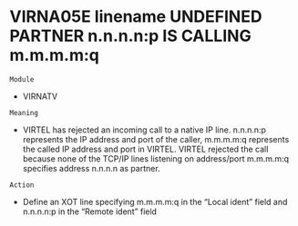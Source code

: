 # VIRNA05E linename UNDEFINED PARTNER n.n.n.n:p IS CALLING m.m.m.m:q

`Module`
- VIRNATV

`Meaning`
- VIRTEL has rejected an incoming call to a native IP line. n.n.n.n:p represents the IP address and port of the caller, m.m.m.m:q represents the called IP address and port in VIRTEL. VIRTEL rejected the call because none of the TCP/IP lines listening on address/port m.m.m.m:q specifies address n.n.n.n as partner.

`Action`
- Define an XOT line specifying m.m.m.m:q in the “Local ident” field and n.n.n.n:p in the “Remote ident” field
